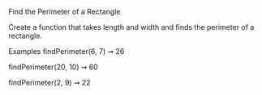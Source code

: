 Find the Perimeter of a Rectangle

Create a function that takes length and width and finds the perimeter of a rectangle.

Examples
findPerimeter(6, 7) ➞ 26

findPerimeter(20, 10) ➞ 60

findPerimeter(2, 9) ➞ 22